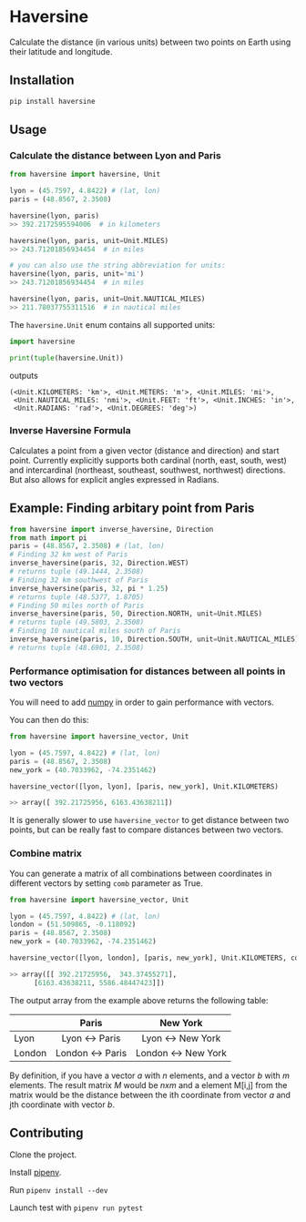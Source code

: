 # Haversine

Calculate the distance (in various units) between two points on Earth using their latitude and longitude.

## Installation

```sh
pip install haversine
```

## Usage

### Calculate the distance between Lyon and Paris

```python
from haversine import haversine, Unit

lyon = (45.7597, 4.8422) # (lat, lon)
paris = (48.8567, 2.3508)

haversine(lyon, paris)
>> 392.2172595594006  # in kilometers

haversine(lyon, paris, unit=Unit.MILES)
>> 243.71201856934454  # in miles

# you can also use the string abbreviation for units:
haversine(lyon, paris, unit='mi')
>> 243.71201856934454  # in miles

haversine(lyon, paris, unit=Unit.NAUTICAL_MILES)
>> 211.78037755311516  # in nautical miles
```

The `haversine.Unit` enum contains all supported units:

```python
import haversine

print(tuple(haversine.Unit))
```

outputs

```text
(<Unit.KILOMETERS: 'km'>, <Unit.METERS: 'm'>, <Unit.MILES: 'mi'>,
 <Unit.NAUTICAL_MILES: 'nmi'>, <Unit.FEET: 'ft'>, <Unit.INCHES: 'in'>,
 <Unit.RADIANS: 'rad'>, <Unit.DEGREES: 'deg'>)
```

### Inverse Haversine Formula
Calculates a point from a given vector (distance and direction) and start point.
Currently explicitly supports both cardinal (north, east, south, west) and intercardinal (northeast, southeast, southwest, northwest) directions.
But also allows for explicit angles expressed in Radians.

## Example: Finding arbitary point from Paris
```python
from haversine import inverse_haversine, Direction
from math import pi
paris = (48.8567, 2.3508) # (lat, lon)
# Finding 32 km west of Paris
inverse_haversine(paris, 32, Direction.WEST)
# returns tuple (49.1444, 2.3508)
# Finding 32 km southwest of Paris
inverse_haversine(paris, 32, pi * 1.25)
# returns tuple (48.5377, 1.8705)
# Finding 50 miles north of Paris
inverse_haversine(paris, 50, Direction.NORTH, unit=Unit.MILES)
# returns tuple (49.5803, 2.3508)
# Finding 10 nautical miles south of Paris
inverse_haversine(paris, 10, Direction.SOUTH, unit=Unit.NAUTICAL_MILES)
# returns tuple (48.6901, 2.3508)
```

### Performance optimisation for distances between all points in two vectors

You will need to add [numpy](https://pypi.org/project/numpy/) in order to gain performance with vectors.

You can then do this:

```python
from haversine import haversine_vector, Unit

lyon = (45.7597, 4.8422) # (lat, lon)
paris = (48.8567, 2.3508)
new_york = (40.7033962, -74.2351462)

haversine_vector([lyon, lyon], [paris, new_york], Unit.KILOMETERS)

>> array([ 392.21725956, 6163.43638211])
```

It is generally slower to use `haversine_vector` to get distance between two points, but can be really fast to compare distances between two vectors.

### Combine matrix

You can generate a matrix of all combinations between coordinates in different vectors by setting `comb` parameter as True.

```python
from haversine import haversine_vector, Unit

lyon = (45.7597, 4.8422) # (lat, lon)
london = (51.509865, -0.118092)
paris = (48.8567, 2.3508)
new_york = (40.7033962, -74.2351462)

haversine_vector([lyon, london], [paris, new_york], Unit.KILOMETERS, comb=True)

>> array([[ 392.21725956,  343.37455271],
 	  [6163.43638211, 5586.48447423]])
```

The output array from the example above returns the following table:

|        |       Paris       |       New York       |
| ------ | :---------------: | :------------------: |
| Lyon   |  Lyon <\-> Paris  |  Lyon <\-> New York  |
| London | London <\-> Paris | London <\-> New York |

By definition, if you have a vector _a_ with _n_ elements, and a vector _b_ with _m_ elements. The result matrix _M_ would be $n x m$ and a element M\[i,j\] from the matrix would be the distance between the ith coordinate from vector _a_ and jth coordinate with vector _b_.

## Contributing

Clone the project.

Install [pipenv](https://github.com/pypa/pipenv).

Run `pipenv install --dev`

Launch test with `pipenv run pytest`
